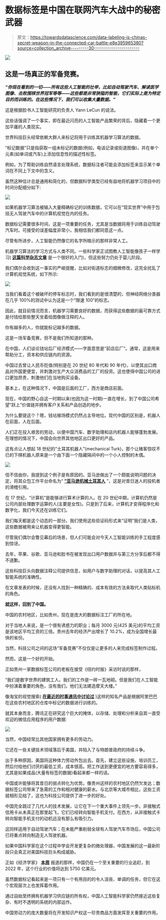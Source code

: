 # 数据标签是中国在联网汽车大战中的秘密武器

> 原文：<https://towardsdatascience.com/data-labeling-is-chinas-secret-weapon-in-the-connected-car-battle-e8e395965380?source=collection_archive---------30----------------------->

![](img/c8df82a804da2982e3a6fda862658dfb.png)

## 这是一场真正的军备竞赛。

***“你现在看到的一切——所有这些人工智能的壮举，比如自动驾驶汽车、解读医学图像、击败围棋世界冠军等等——这些都是非常狭隘的智能，它们实际上是为特定目的而训练的。在这些情况下，我们可以收集大量数据。”***

这是根据脸书人工智能研究的负责人 Yann LeCun 的说法。

这些话强调了一个事实，即在最近闪亮的人工智能产品繁荣的背后，隐藏着一个更加平庸的人类现实。

世界科技巨头经常依赖大群人来标记将用于训练其机器学习算法的数据。

“标记数据”只是指获取一组未标记的数据(例如，电话记录或街道图像)，并在单个元素(如单词或汽车)上添加信息性的描述性标签。

例如，为了帮助训练自然语言处理系统，数据标注者可能会添加标签来显示某个单词在不同上下文中的含义。

虽然这种估计总是通用和简化的，但数据科学类型已经有益地将机器学习项目中的时间分配细分如下:

![](img/67c94993b1ddd06c7c23bc582fcddb60.png)

如果机器学习算法被输入大量精确标记的训练数据，它可以在“现实世界”中用于包括无人驾驶汽车中的计算机视觉在内的任务。

数据标记需要很多时间，这是一项重要的任务，尤其是当数据将用于训练自动驾驶汽车时。可接受的误差幅度非常小，我相信我们都同意这一点。

尽管有所进步，人工智能仍然像它的名字所暗示的那样非常人工。

机器学习算法的学习方式与人类不同。一些科学家正试图教人工智能像孩子一样学习( [**这篇科学杂志文章**](https://www.sciencemag.org/news/2018/05/how-researchers-are-teaching-ai-learn-child) 是一个很好的入门)，但这些努力仍处于婴儿阶段。

我们偶尔会收到这一事实的严峻提醒，比如对街道标志的细微修改，这完全扰乱了计算机视觉系统，如下所示:

![](img/1d6339511bcb06599c5e66dd3909d633.png)

当我们看着这个被破坏的停车标志时，我们看到的是很清楚的，但神经网络分类器在几乎 100%的测试中认为这是一个“限速 100”的标志。

因此，就目前情况而言，机器学习需要良好的数据，而获得这些数据的最可靠方式是付钱给那些整天坐着给图像做注释的人。

你有越多的人，你就能标记越多的数据。

这是一场军备竞赛，但不是我们所知道的那种。

在中国，人们谈论钱坫后厂经济模式——字面意思是“前店后厂”。通常，这是用来帮助分工，资本和供应链内的资源。

中国过去曾让人民币贬值(特别是在 20 世纪 80 年代和 90 年代)，以使其出口商品对外国更便宜，并刺激对生产大众消费品的工厂的投资。这也使得中国公司的进口更加昂贵，刺激他们在当地购买设备。

基本上，在这种情况下，中国是后面的工厂，西方是商店前面。

现在，中国的野心自这一时期以来(也因为这一时期)一直在增长，到了中国公司希望“跃上”价值链并拥有客户关系和产品创造的地步。

为什么要提这个？嗯，钱坫猴场模式仍然占主导地位。现代中国的区别是，机器人在前面，人在后面。

人们正在投入艰苦的劳动，以便中国汽车、数字助理和店内机器人能够蓬勃发展。在理想的情况下，中国会向世界其他地区出口更好的产品。

这有点让人想起 18 世纪的“土耳其机器人”(mechanical Turk)，那个让赌客惊叹不已的下棋机器人原来是一个由下面一个隐藏隔间中的一个小人控制的木偶。

![](img/a8192dd5eb89c2ed31d61f5f3579d75d.png)

信不信由你，我提到这个例子是有原因的。亚马逊做出了一个颇能说明问题的决定，将其众包工作平台命名为“ [**”亚马逊机械土耳其人**](https://www.mturk.com/) ”，这是对昔日迷人的投机者的滑稽引用。

在 17 世纪，“计算机”是能够进行算术计算的人。在 20 世纪中期，计算机仍然是公司内部处理数字运算的人(主要是女性)。只是到了后来，计算机才变得程序化和数字化，我们今天还在训练它们。

我们每天都是这个动态的一部分。我们使用这些验证码形式来“证明”我们是人类，这些数据被用来让机器变得更智能。

尽管我们偶尔会瞥见幕后的场景，但人们可能会对今天人工智能训练的手工程度感到惊讶。

去年，苹果、谷歌、亚马逊和脸书在被发现出口用户数据并与第三方分享后都不得不道歉。

这些科技巨头向数据注释公司提供信息，如用户与数字助理的对话，以提高其人工智能系统的准确性。

在文章发表的时候，还没有人找到一种精确的、成本有效的方法来取代人类贴标机的角色。

**就这样，回到了中国。**

中国的农村地区，比如贵州，现在是庞大的数据标注工厂的所在地。

对于当地人来说，是一个很有诱惑力的职业；每月 3000 元(425 美元)的平均工资是该地区平均工资的三倍。贵州去年的经济产出增长了 10.2%，成为全国增长最快的省份。

当然，科技公司之间的这场“军备竞赛”不仅仅是让更多的人来完成标签制作过程。

然而，这是一个好的开始。

正如贵州一家数据标签公司的老板在接受《纽约时报》采访时说的那样，

“我们是数字世界的建筑工人。我们的工作是一砖一瓦地砌。但是我们在人工智能中扮演着重要的角色，没有我们，他们无法建造摩天大楼。”

像淘宝的视觉搜索( [**在最近的时事通讯中讨论过**](https://mailchi.mp/f34033d5e2fc/hi-tech-no-24-taobao-luxury-retail-visual-search?e=[UNIQID]) )这样的知名产品是根据阿里巴巴在这些农村地区的仓库中标记的数据进行训练的。

就其本身而言，腾讯正在研究这个巨大的掩体，以存储、处理和分析来自其一直受欢迎的微信应用程序的用户数据:

![](img/e833fe7d0c861ec5f3ef8f2fb2bdc1d2.png)

当然，中国经常比其他国家拥有更多的劳动力。

它还在一些关键技术领域落后于美国，并陷入了与特朗普政府的持续斗争。

出于多种原因，美国将这种体力劳动外包出去。首先，建立这些设施，培训员工，然后付给他们讨厌的最低工资，成本很高。把工作送到更便宜的地方要容易得多，尤其是如果成品(大量有标签的数据)看起来都一样的话。

中国或许能够将其昔日的弱点转化为优势。像贵州这样的农村地区仍然欠发达；数据标签公司带来了急需的工作和相对健康的薪水。与北京等大城市相比，这些工资就相形见绌了，这也为科技公司提供了进一步的好处。

中国完全跳过了几代人的技术发展，让它在下一个重大事件上领先一步。非接触式信用卡从未真正在那里起飞，它们已经转向智能手机支付。在西方，从非接触式卡转向智能手机支付的动机远没有那么有吸引力。

这同样适用于自动驾驶汽车；在未能严重削弱全球有人驾驶汽车市场后，中国公司已将重点转向制造无人驾驶机器。

如果中国科学家在这个过程中学会开发更复杂的微处理器，中国发展的这一最新阶段只会真正对美国科技巨头构成威胁。

正如《经济学家》 [**本周**](https://www.economist.com/technology-quarterly/2020/01/02/china-is-slowly-moving-up-the-microprocessing-value-chain) 报道的那样，中国仍在一个至关重要的行业追赶，到 2022 年，这个行业的价值将达到 5750 亿美元。

虽然数据标记看起来是一项只有一个有用目的的令人沮丧、单调的任务，但它在这个宏观层次上也发挥着作用。

通过自始至终拥有机器学习供应链的所有权，中国人工智能科学家仍然接近这些复杂、有时不透明的系统的内部运作。

中国劳动力的庞大数量将在开发知识产权这一珍贵商品方面发挥至关重要的作用。